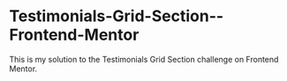 # Testimonials-Grid-Section--Frontend-Mentor
This is my solution to the Testimonials Grid Section challenge on Frontend Mentor.
